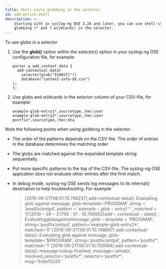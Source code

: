 ```yaml
---
title: Shell-style globbing in the selector
id: adm-enrich-shell
description: >-
    Starting with in syslog-ng OSE 3.24 and later, you can use shell-style
    globbing (* and ? wildcards) in the selector.
---
```


To use globs in a selector

1. Use the **glob()** option within the selector() option in your
    syslog-ng OSE configuration file, for example:

    ```config
    parser p_add_context_data {
      add-contextual-data(
        selector(glob("${HOST}"))
        database("context-info-db.csv")
    );
    };
    ```

2. Use globs and wildcards in the selector column of your CSV-file, for
    example:

    ```text
    example-glob-entry1*,sourcetype,:hec:user
    example-glob-entry2*,sourcetype,:hec:user
    postfix*,sourcetype,:hec:mta
    ```

Note the following points when using globbing in the selector:

- The order of the patterns depends on the CSV-file. The order of
    entries in the database determines the matching order.

- The globs are matched against the expanded template string
    sequentially.

- Put more specific patterns to the top of the CSV-file. The syslog-ng
    OSE appication does not evaluate other entries after the first
    match.

- In debug mode, syslog-ng OSE sends log messages to its internal()
    destination to help troubleshooting. For example:

    >[2019-09-21T06:01:10.748237] add-contextual-data(): Evaluating glob against message; glob-template='$PROGRAM', string='postfix/smtpd', pattern='example-glob-entry1*', matched='0'
    >[2019-09-21T06:01:10.748562] add-contextual-data(): Evaluating glob against message; glob-template='$PROGRAM', string='postfix/smtpd', pattern='example-glob-entry2*', matched='0'
    >[2019-09-21T06:01:10.748697] add-contextual-data(): Evaluating glob against message; glob-template='$PROGRAM', string='postfix/smtpd', pattern='postfix*', matched='1'
    >[2019-09-21T06:01:10.750084] add-contextual-data(): message lookup finished; message='almafa', resolved_selector='postfix*', selector='postfix*', msg='0x8e15320'
